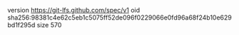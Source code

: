 version https://git-lfs.github.com/spec/v1
oid sha256:98381c4e62c5eb1c5075ff52de096f0229066e0fd96a68f24b10e629bd1f295d
size 570
